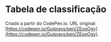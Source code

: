 # Tabela de classificação

Criado a partir do CodePen.io. URL original: [https://codepen.io/Guiprays/pen/ZEopOgy](https://codepen.io/Guiprays/pen/ZEopOgy).

